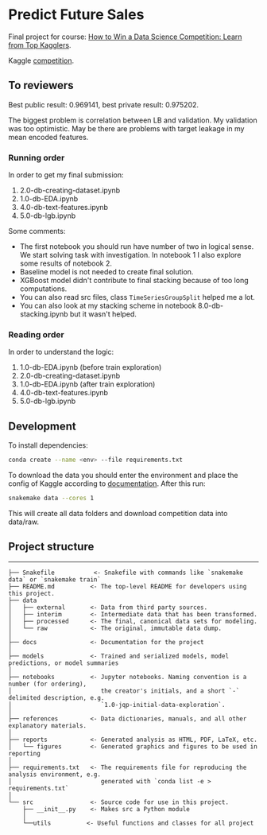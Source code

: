 # Predict Future Sales

Final project for course: [How to Win a Data Science Competition: Learn from Top Kagglers](https://www.coursera.org/learn/competitive-data-science).

Kaggle [competition](https://www.kaggle.com/c/competitive-data-science-predict-future-sales).

## To reviewers

Best public result: 0.969141, best private result: 0.975202. 

The biggest problem is correlation between LB and validation. My validation was too optimistic. May be there are problems with target leakage in my mean encoded features.

### Running order

In order to get my final submission:
1. 2.0-db-creating-dataset.ipynb
2. 1.0-db-EDA.ipynb
3. 4.0-db-text-features.ipynb
4. 5.0-db-lgb.ipynb

Some comments:
* The first notebook you should run have number of two in logical sense. We start solving task with investigation. In notebook 1 I also explore some results of notebook 2.
* Baseline model is not needed to create final solution.
* XGBoost model didn't contribute to final stacking because of too long computations.
* You can also read src files, class `TimeSeriesGroupSplit` helped me a lot.
* You can also look at my stacking scheme in notebook 8.0-db-stacking.ipynb but it wasn't helped.

### Reading order

In order to understand the logic:
1. 1.0-db-EDA.ipynb (before train exploration)
2. 2.0-db-creating-dataset.ipynb
3. 1.0-db-EDA.ipynb (after train exploration)
4. 4.0-db-text-features.ipynb
5. 5.0-db-lgb.ipynb

## Development

To install dependencies:
```bash
conda create --name <env> --file requirements.txt
```

To download the data you should enter the environment and place the config of Kaggle according to [documentation](https://github.com/Kaggle/kaggle-api). After this run:
```bash
snakemake data --cores 1
```
This will create all data folders and download competition data into data/raw.

## Project structure

------------

    ├── Snakefile           <- Snakefile with commands like `snakemake data` or `snakemake train`
    ├── README.md          <- The top-level README for developers using this project.
    ├── data
    │   ├── external       <- Data from third party sources.
    │   ├── interim        <- Intermediate data that has been transformed.
    │   ├── processed      <- The final, canonical data sets for modeling.
    │   └── raw            <- The original, immutable data dump.
    │
    ├── docs               <- Documentation for the project
    │
    ├── models             <- Trained and serialized models, model predictions, or model summaries
    │
    ├── notebooks          <- Jupyter notebooks. Naming convention is a number (for ordering),
    │                         the creator's initials, and a short `-` delimited description, e.g.
    │                         `1.0-jqp-initial-data-exploration`.
    │
    ├── references         <- Data dictionaries, manuals, and all other explanatory materials.
    │
    ├── reports            <- Generated analysis as HTML, PDF, LaTeX, etc.
    │   └── figures        <- Generated graphics and figures to be used in reporting
    │
    ├── requirements.txt   <- The requirements file for reproducing the analysis environment, e.g.
    │                         generated with `conda list -e > requirements.txt`
    │
    └── src                <- Source code for use in this project.
        ├── __init__.py    <- Makes src a Python module
        │
        └──utils          <- Useful functions and classes for all project
